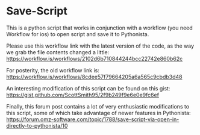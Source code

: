 # Save-Script
This is a python script that works in conjunction with a workflow (you need Workflow for ios) to open script and save it to Pythonista.

Please use this workflow link with the latest version of the code, as the way we grab the file contents changed a little: https://workflow.is/workflows/2102d6b710844244bcc22742e860b62c

For posterity, the old workflow link is: https://workflow.is/workflows/8cdee57f79664205a6a565c9cbdb3d48

An interesting modification of this script can be found on this gist: https://gist.github.com/ScottSmith95/2f9b249f9e6e0e9fc6ef

Finally, this forum post contains a lot of very enthusiastic modifications to this script, some of which take advantage of newer features in Pythonista: https://forum.omz-software.com/topic/1788/save-script-via-open-in-directly-to-pythonista/10

